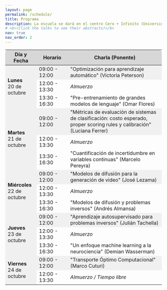 ```yaml
---
layout: page
permalink: /schedule/
title: Programa
description: La escuela se dará en el centro Cero + Infinito (Universidad de Buenos Aires), entre el 20 de octubre y el 24 de octubre 2025.
# <b>(Click the talks to see their abstracts)</b>
nav: true
nav_order: 2
---
```


<div>
<table class="table" id="standings" style="border-collapse:collapse; width:100%;">
  <tr class="header" style="background-color:rgb(215, 215, 215); border-top: 1pt solid white; border-bottom: 1pt solid black;">
    <th style="border-top-left-radius: 10px; width: 20%;">Día y Fecha</th>
    <th style="width: 20%;">Horario</th>
    <th style="width: 60%; border-top-right-radius: 10px;">Charla (Ponente)</th>
  </tr>
  
  <!-- Lunes, 20 de octubre -->
  <tr class="header" style="background-color:rgb(240, 240, 240);">
    <td rowspan="3"><b>Lunes</b><br>20 de octubre</td>
    <td>09:00 - 12:00</td>
    <td>"Optimización para aprendizaje automático" (Victoria Peterson)</td>
  </tr>
  <tr class="header">
    <td>12:00 - 13:30</td>
    <td><i>Almuerzo</i></td>
  </tr>
  <tr class="header">
    <td>13:30 - 16:30</td>
    <td>"Pre-entrenamiento de grandes modelos de lenguaje" (Omar Flores)</td>
  </tr>
  
  <!-- Martes, 21 de octubre -->
  <tr class="header" style="background-color:rgb(240, 240, 240);">
    <td rowspan="3"><b>Martes</b><br>21 de octubre</td>
    <td>09:00 - 12:00</td>
    <td>"Métricas de evaluación de sistemas de clasificación: costo esperado, proper scoring rules y calibración" (Luciana Ferrer)</td>
  </tr>
  <tr class="header">
    <td>12:00 - 13:30</td>
    <td><i>Almuerzo</i></td>
  </tr>
  <tr class="header">
    <td>13:30 - 16:30</td>
    <td>"Cuantificación de incertidumbre en variables continuas" (Marcelo Pereyra)</td>
  </tr>
  
  <!-- Miércoles, 22 de octubre (Tarde libre) -->
  <tr class="header" style="background-color:rgb(240, 240, 240);">
    <td rowspan="3"><b>Miércoles</b><br>22 de octubre</td>
    <td>09:00 - 12:00</td>
    <td>"Modelos de difusión para la generación de video" (José Lezama)</td>
  </tr>
  <tr class="header">
    <td>12:00 - 13:30</td>
    <td><i>Almuerzo</i></td>
  </tr>
  <tr class="header">
    <td>13:30 - 16:30</td>
    <td>"Modelos de difusión y problemas inversos" (Andrés Almansa)</td>
  </tr>
  
  <!-- Jueves, 23 de octubre -->
  <tr class="header" style="background-color:rgb(240, 240, 240);">
    <td rowspan="3"><b>Jueves</b><br>23 de octubre</td>
    <td>09:00 - 12:00</td>
    <td>"Aprendizaje autosupervisado para problemas inversos" (Julián Tachella)</td>
  </tr>
  <tr class="header">
    <td>12:00 - 13:30</td>
    <td><i>Almuerzo</i></td>
  </tr>
  <tr class="header">
    <td>13:30 - 16:30</td>
    <td>"Un enfoque machine learning a la neurociencia" (Demian Wasserman)</td>
  </tr>
  
  <!-- Viernes, 24 de octubre -->
  <tr class="header" style="background-color:rgb(240, 240, 240);">
    <td rowspan="2"><b>Viernes</b><br>24 de octubre</td>
    <td>09:00 - 12:00</td>
    <td>"Transporte Óptimo Computacional" (Marco Cuturi)</td>
  </tr>
  <tr class="header">
    <td>12:00 - 13:30</td>
    <td><i>Almuerzo / Tiempo libre</i></td>
  </tr>
</table>
</div>